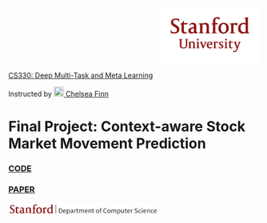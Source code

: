 <div align="right">
    <img src="https://github.com/irinamarton/Stanford-CS229-Final-Project/blob/main/images/SUSig_Stack_red.png" width="200px"/>
</div>

[CS330: Deep Multi-Task and Meta Learning](https://cs330.stanford.edu)

Instructed by [<img src="https://cs330.stanford.edu/images/chelsea_new.jpeg" width="20px" height="20px"/> Chelsea Finn](https://ai.stanford.edu/~cbfinn/)


# Final Project: Context-aware Stock Market Movement Prediction


### [CODE](https://github.com/irinamarton/Stanford-CS330-Final-Project/tree/fa1a9362d9470dc2fbeb9a4502a445ddf1317da5/Code)

### [PAPER](https://github.com/irinamarton/Stanford-CS330-Final-Project/blob/fa1a9362d9470dc2fbeb9a4502a445ddf1317da5/CS330_Context-aware_Stock_Market_Movement_Prediction_Irina_Alexandra_Marton.pdf)




[<img src="https://github.com/irinamarton/Stanford-CS229-Final-Project/blob/main/images/stanford-line1-3.png" width="300px"/>](https://cs.stanford.edu)
